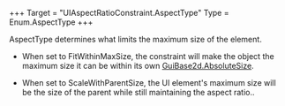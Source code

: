 +++
Target = "UIAspectRatioConstraint.AspectType"
Type = Enum.AspectType
+++

AspectType determines what limits the maximum size of the element.   - When set to FitWithinMaxSize, the constraint will make the object the maximum size it can be within its own [GuiBase2d.AbsoluteSize](https://developer.roblox.com/api-reference/property/GuiBase2d/AbsoluteSize).  - When set to ScaleWithParentSize, the UI element's maximum size will be the size of the parent while still maintaining the aspect ratio..
